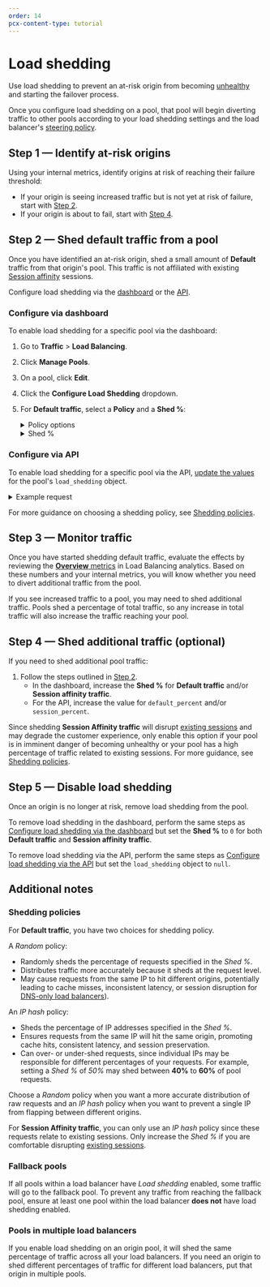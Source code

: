 ```yaml
---
order: 14
pcx-content-type: tutorial
---
```


# Load shedding

Use load shedding to prevent an at-risk origin from becoming [unhealthy](/understand-basics/monitors) and starting the failover process. 

Once you configure load shedding on a pool, that pool will begin diverting traffic to other pools according to your load shedding settings and the load balancer's [steering policy](/understand-basics/traffic-steering).

## Step 1 — Identify at-risk origins

Using your internal metrics, identify origins at risk of reaching their failure threshold:
- If your origin is seeing increased traffic but is not yet at risk of failure, start with [Step 2](#step-2--shed-default-traffic).
- If your origin is about to fail, start with [Step 4](#step-4--shed-additional-traffic-optional).

## Step 2 — Shed default traffic from a pool

Once you have identified an at-risk origin, shed a small amount of **Default** traffic from that origin's pool. This traffic is not affiliated with existing [Session affinity](/understand-basics/session-affinity) sessions.

Configure load shedding via the [dashboard](#configure-via-dashboard) or the [API](#configure-via-api).

### Configure via dashboard

To enable load shedding for a specific pool via the dashboard:
1. Go to **Traffic** > **Load Balancing**.
1. Click **Manage Pools**.
1. On a pool, click **Edit**.
1. Click the **Configure Load Shedding** dropdown.
1. For **Default traffic**, select a **Policy** and a **Shed %**:

    <details>
    <summary>Policy options</summary>
    <div>
    When shedding <strong>Default traffic</strong>, you have two <strong>Policy</strong> options:

    - **Random**: Randomly sheds the percentage of requests specified in the *Shed %*. Distributes traffic more accurately, but may cause requests from the same IP to hit different origins.
    - **IP hash**: Sheds the percentage of IP addresses specified in the *Shed %*. Ensures requests from the same IP will hit the same origin, but may shed a significantly higher or lower percentage of requests.

    For more guidance on choosing a policy, see [Shedding policies](#shedding-policies).
    </div>
    </details>

    <details>
    <summary>Shed %</summary>
    <div>
    When choosing a <strong>Shed %</strong>, start with a small percentage and increase gradually. Particularly if you choose the <a href="#shedding-policies">IP hash</a> shedding policy, you might shed more traffic than expected.
    </div>
    </details>

### Configure via API

To enable load shedding for a specific pool via the API, [update the values](https://api.cloudflare.com/#account-load-balancer-pools-update-pool) for the pool's `load_shedding` object.

<details>
<summary>Example request</summary>
<div>

```json
---
header: Request
---
curl -X PUT "https://api.cloudflare.com/client/v4/accounts/{account-id}/load_balancers/pools/{pool-id}" \
     -H "X-Auth-Email: user@example.com" \
     -H "X-Auth-Key: REDACTED" \
     -H "Content-Type: application/json" \
     --data '{
         "load_shedding": {
             "default_percent": 20,
             "default_policy": "random",
             "session_percent": 0,
             "session_policy": "hash"
         }
     }'
```
</div>
</details>

For more guidance on choosing a shedding policy, see [Shedding policies](#shedding-policies).

## Step 3 — Monitor traffic

Once you have started shedding default traffic, evaluate the effects by reviewing the [**Overview** metrics](/load-balancing-analytics#overview-metrics) in Load Balancing analytics. Based on these numbers and your internal metrics, you will know whether you need to divert additional traffic from the pool.

If you see increased traffic to a pool, you may need to shed additional traffic. Pools shed a percentage of total traffic, so any increase in total traffic will also increase the traffic reaching your pool.

## Step 4 — Shed additional traffic (optional)

If you need to shed additional pool traffic:
1. Follow the steps outlined in [Step 2](#step-2--shed-default-traffic-from-a-pool).
    - In the dashboard, increase the **Shed %** for **Default traffic** and/or **Session affinity traffic**.
    - For the API, increase the value for `default_percent` and/or `session_percent`.

Since shedding **Session Affinity traffic** will disrupt [existing sessions](/understand-basics/session-affinity) and may degrade the customer experience, only enable this option if your pool is in imminent danger of becoming unhealthy or your pool has a high percentage of traffic related to existing sessions. For more guidance, see [Shedding policies](#shedding-policies).

## Step 5 — Disable load shedding

Once an origin is no longer at risk, remove load shedding from the pool.

To remove load shedding in the dashboard, perform the same steps as [Configure load shedding via the dashboard](#configure-via-dashboard) but set the **Shed %** to `0` for both **Default traffic** and **Session affinity traffic**.

To remove load shedding via the API, perform the same steps as [Configure load shedding via the API](#configure-via-api) but set the `load_shedding` object to `null`.

## Additional notes

### Shedding policies

For **Default traffic**, you have two choices for shedding policy.

A *Random* policy:

- Randomly sheds the percentage of requests specified in the *Shed %*.
- Distributes traffic more accurately because it sheds at the request level.
- May cause requests from the same IP to hit different origins, potentially leading to cache misses, inconsistent latency, or session disruption for [DNS-only load balancers](/understand-basics/proxy-modes#dns-only-mode)).

An *IP hash* policy:

- Sheds the percentage of IP addresses specified in the *Shed %*.
- Ensures requests from the same IP will hit the same origin, promoting cache hits, consistent latency, and session preservation.
- Can over- or under-shed requests, since individual IPs may be responsible for different percentages of your requests. For example, setting a *Shed %* of *50%* may shed between **40%** to **60%** of pool requests.

Choose a *Random* policy when you want a more accurate distribution of raw requests and an *IP hash* policy when you want to prevent a single IP from flapping between different origins.

For **Session Affinity traffic**, you can only use an *IP hash* policy since these requests relate to existing sessions. Only increase the *Shed %* if you are comfortable disrupting [existing sessions](/understand-basics/session-affinity).

### Fallback pools

If all pools within a load balancer have *Load shedding* enabled, some traffic will go to the fallback pool. To prevent any traffic from reaching the fallback pool, ensure at least one pool within the load balancer **does not** have load shedding enabled.

### Pools in multiple load balancers

If you enable load shedding on an origin pool, it will shed the same percentage of traffic across all your load balancers. If you need an origin to shed different percentages of traffic for different load balancers, put that origin in multiple pools.
